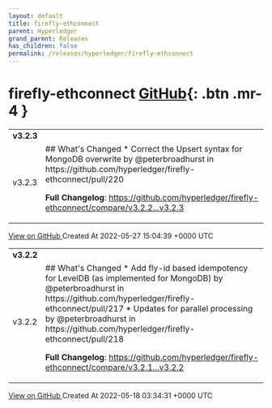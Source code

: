 ```yaml
---
layout: default
title: firefly-ethconnect
parent: Hyperledger
grand_parent: Releases
has_children: false
permalink: /releases/hyperledger/firefly-ethconnect
---
```


# firefly-ethconnect <span class="fs-3 right-align">[GitHub](https://github.com/hyperledger/firefly-ethconnect){: .btn .mr-4 }</span>


<div>
    <table>
        <tr>
            <td colspan="2">
                <b>
                    v3.2.3
                </b>
            </td>
        </tr>
        <tr>
            <td>
                <span class="chip">
                    v3.2.3
                </span>
            </td>
            <td>
                ## What's Changed
* Correct the Upsert syntax for MongoDB overwrite by @peterbroadhurst in https://github.com/hyperledger/firefly-ethconnect/pull/220


**Full Changelog**: https://github.com/hyperledger/firefly-ethconnect/compare/v3.2.2...v3.2.3
            </td>
        </tr>
    </table>
    <a href="https://github.com/hyperledger/firefly-ethconnect/releases/tag/v3.2.3" class=".btn">
        View on GitHub
    </a>
    <span class="right-align">
        Created At 2022-05-27 15:04:39 +0000 UTC
    </span>
</div>

<div>
    <table>
        <tr>
            <td colspan="2">
                <b>
                    v3.2.2
                </b>
            </td>
        </tr>
        <tr>
            <td>
                <span class="chip">
                    v3.2.2
                </span>
            </td>
            <td>
                ## What's Changed
* Add fly-id based idempotency for LevelDB (as implemented for MongoDB) by @peterbroadhurst in https://github.com/hyperledger/firefly-ethconnect/pull/217
* Updates for parallel processing by @peterbroadhurst in https://github.com/hyperledger/firefly-ethconnect/pull/218


**Full Changelog**: https://github.com/hyperledger/firefly-ethconnect/compare/v3.2.1...v3.2.2
            </td>
        </tr>
    </table>
    <a href="https://github.com/hyperledger/firefly-ethconnect/releases/tag/v3.2.2" class=".btn">
        View on GitHub
    </a>
    <span class="right-align">
        Created At 2022-05-18 03:34:31 +0000 UTC
    </span>
</div>

